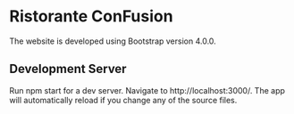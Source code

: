 # Ristorante ConFusion

The website is developed using Bootstrap version 4.0.0.

## Development Server

Run npm start for a dev server. Navigate to http://localhost:3000/. The app will automatically reload if you change any of the source files.

